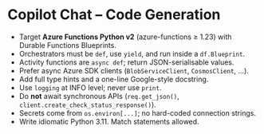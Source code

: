 # Copilot Chat – Code Generation

- Target **Azure Functions Python v2** (azure-functions ≥ 1.23) with Durable Functions Blueprints.
- Orchestrators must be `def`, use `yield`, and run inside a `df.Blueprint`.
- Activity functions are `async def`; return JSON-serialisable values.
- Prefer async Azure SDK clients (`BlobServiceClient`, `CosmosClient`, …).
- Add full type hints and a one-line Google-style docstring.
- Use `logging` at INFO level; never use `print`.
- Do **not** await synchronous APIs (`req.get_json()`, `client.create_check_status_response()`).
- Secrets come from `os.environ[...]`; no hard-coded connection strings.
- Write idiomatic Python 3.11. Match statements allowed.
